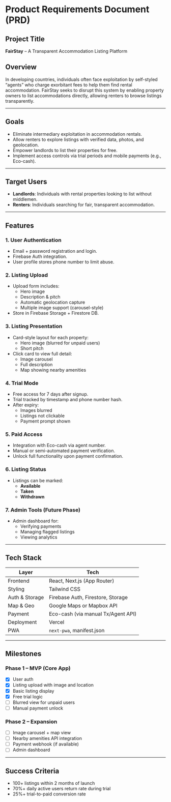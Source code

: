 # Product Requirements Document (PRD)

## Project Title

**FairStay** – A Transparent Accommodation Listing Platform

## Overview

In developing countries, individuals often face exploitation by self-styled “agents” who charge exorbitant fees to help them find rental accommodation. FairStay seeks to disrupt this system by enabling property owners to list accommodations directly, allowing renters to browse listings transparently.

---

## Goals

- Eliminate intermediary exploitation in accommodation rentals.
- Allow renters to explore listings with verified data, photos, and geolocation.
- Empower landlords to list their properties for free.
- Implement access controls via trial periods and mobile payments (e.g., Eco-cash).

---

## Target Users

- **Landlords**: Individuals with rental properties looking to list without middlemen.
- **Renters**: Individuals searching for fair, transparent accommodation.

---

## Features

### 1. User Authentication

- Email + password registration and login.
- Firebase Auth integration.
- User profile stores phone number to limit abuse.

### 2. Listing Upload

- Upload form includes:
  - Hero image
  - Description & pitch
  - Automatic geolocation capture
  - Multiple image support (carousel-style)
- Store in Firebase Storage + Firestore DB.

### 3. Listing Presentation

- Card-style layout for each property:
  - Hero image (blurred for unpaid users)
  - Short pitch
- Click card to view full detail:
  - Image carousel
  - Full description
  - Map showing nearby amenities

### 4. Trial Mode

- Free access for 7 days after signup.
- Trial tracked by timestamp and phone number hash.
- After expiry:
  - Images blurred
  - Listings not clickable
  - Payment prompt shown

### 5. Paid Access

- Integration with Eco-cash via agent number.
- Manual or semi-automated payment verification.
- Unlock full functionality upon payment confirmation.

### 6. Listing Status

- Listings can be marked:
  - **Available**
  - **Taken**
  - **Withdrawn**

### 7. Admin Tools (Future Phase)

- Admin dashboard for:
  - Verifying payments
  - Managing flagged listings
  - Viewing analytics

---

## Tech Stack

| Layer         | Tech                         |
| ------------- | ---------------------------- |
| Frontend      | React, Next.js (App Router)  |
| Styling       | Tailwind CSS                 |
| Auth & Storage| Firebase Auth, Firestore, Storage |
| Map & Geo     | Google Maps or Mapbox API    |
| Payment       | Eco-cash (via manual Tx/Agent API) |
| Deployment    | Vercel                       |
| PWA           | `next-pwa`, manifest.json    |

---

## Milestones

### Phase 1 – MVP (Core App)

- [x] User auth
- [x] Listing upload with image and location
- [x] Basic listing display
- [x] Free trial logic
- [ ] Blurred view for unpaid users
- [ ] Manual payment unlock

### Phase 2 – Expansion

- [ ] Image carousel + map view
- [ ] Nearby amenities API integration
- [ ] Payment webhook (if available)
- [ ] Admin dashboard

---

## Success Criteria

- 100+ listings within 2 months of launch
- 70%+ daily active users return rate during trial
- 25%+ trial-to-paid conversion rate
